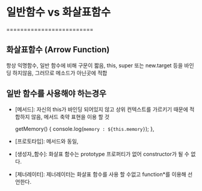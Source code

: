 # 일반함수 vs 화살표함수
=========================

## 화살표함수 (Arrow Function)
  항상 익명함수,
  일반 함수에 비해 구문이 짧음,
  this, super 또는 new.target 등을 바인딩 하지않음,
  그러므로 메소드가 아닌곳에 적합

## 일반 함수를 사용해야 하는경우
  - [메서드]: 자신의 this가 바인딩 되어있지 않고
    상위 컨텍스트를 가르키기 때문에 적합하지 않음,
    메서드 축약 표현을 이용 할 것

    getMemory() {
      console.log(`memory : ${this.memory}`);
    },

  - [프로토타입]: 메서드와 동일,
  
  - [생성자_함수]: 화살표 함수는 prototype 프로퍼티가 없어
    constructor가 될 수 없다.
  
  - [제너레이터]: 제너레이터는 화살표 함수를 사용 할 수없고
    function*를 이용해 선언한다.